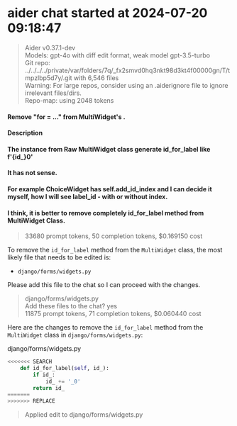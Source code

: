 
# aider chat started at 2024-07-20 09:18:47

> Aider v0.37.1-dev  
> Models: gpt-4o with diff edit format, weak model gpt-3.5-turbo  
> Git repo: ../../../../private/var/folders/7q/_fx2smvd0hq3nkt98d3kt4f00000gn/T/tmpzlbp5d7y/.git with 6,546 files  
> Warning: For large repos, consider using an .aiderignore file to ignore irrelevant files/dirs.  
> Repo-map: using 2048 tokens  

#### Remove "for = ..." from MultiWidget's <label>.  
#### Description  
#### 	  
#### The instance from Raw MultiWidget class generate id_for_label like f'{id_}0'  
#### It has not sense.  
#### For example ChoiceWidget has self.add_id_index and I can decide it myself, how I will see label_id - with or without index.  
#### I think, it is better to remove completely id_for_label method from MultiWidget Class.  
> 33680 prompt tokens, 50 completion tokens, $0.169150 cost  

To remove the `id_for_label` method from the `MultiWidget` class, the most likely file that needs to be edited is:

- `django/forms/widgets.py`

Please add this file to the chat so I can proceed with the changes.

> django/forms/widgets.py  
> Add these files to the chat? yes  
> 11875 prompt tokens, 71 completion tokens, $0.060440 cost  

Here are the changes to remove the `id_for_label` method from the `MultiWidget` class in `django/forms/widgets.py`:

django/forms/widgets.py
```python
<<<<<<< SEARCH
    def id_for_label(self, id_):
        if id_:
            id_ += '_0'
        return id_
=======
>>>>>>> REPLACE
```

> Applied edit to django/forms/widgets.py  
